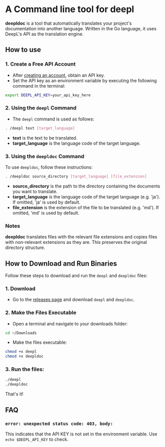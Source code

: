 # A Command line tool for deepl

**deepldoc**  is a tool that automatically translates your project's documentation into another language. Written in the Go language, it uses DeepL's API as the translation engine.

## How to use

### 1. Create a Free API Account

- After [creating an account](https://www.deepl.com/pro?cta=apiDocsHeader#developer), obtain an API key.
- Set the API key as an environment variable by executing the following command in the terminal:

```sh
export DEEPL_API_KEY=your_api_key_here
```

### 2. Using the `deepl` Command

- The `deepl` command is used as follows:

```sh
. /deepl text [target_language]
``` 

- **text** is the text to be translated.
- **target_language** is the language code of the target language.

### 3. Using the `deepldoc` Command

To use `deepldoc`, follow these instructions:

```sh
. /deepldoc source_directory [target_language] [file_extension]
```

- **source_directory** is the path to the directory containing the documents you want to translate.
- **target_language** is the language code of the target language (e.g. 'ja'). If omitted, 'ja' is used by default.
- **file_extension** is the extension of the file to be translated (e.g. 'md'). If omitted, 'md' is used by default.


### Notes

**deepldoc** translates files with the relevant file extensions and copies files with non-relevant extensions as they are. This preserves the original directory structure.

## How to Download and Run Binaries

Follow these steps to download and run the `deepl` and `deepldoc` files:

### 1. Download

- Go to the [releases page](https://github.com/koriym/deepldoc/releases) and download `deepl` and `deepldoc`.

### 2. Make the Files Executable
- Open a terminal and navigate to your downloads folder:
```sh
cd ~/Downloads
```

- Make the files executable:

```sh
chmod +x deepl
chmod +x deepldoc
```

### 3. Run the files:

```sh
./deepl
./deepldoc
```

That's it!

## FAQ

### `error: unexpected status code: 403, body:` 

This indicates that the API KEY is not set in the environment variable. Use `echo $DEEPL_API_KEY` to check.
